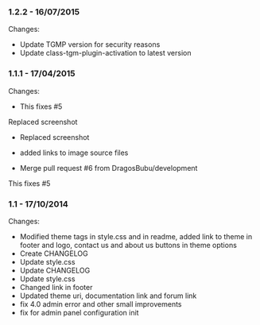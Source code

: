 

### 1.2.2 - 16/07/2015

 Changes: 


 * Update TGMP version for security reasons
 * Update class-tgm-plugin-activation to latest version


### 1.1.1 - 17/04/2015

 Changes: 


 * This fixes #5

Replaced screenshot
 * Replaced screenshot

+ added links to image source files
 * Merge pull request #6 from DragosBubu/development

This fixes #5


### 1.1 - 17/10/2014

 Changes: 


 * Modified theme tags in style.css and in readme, added link to theme in footer and logo, contact us and about us buttons in theme options
 * Create CHANGELOG
 * Update style.css
 * Update CHANGELOG
 * Update style.css
 * Changed link in footer
 * Updated theme uri, documentation link and forum link
 * fix 4.0 admin error and other small improvements
 * fix for admin panel configuration init
